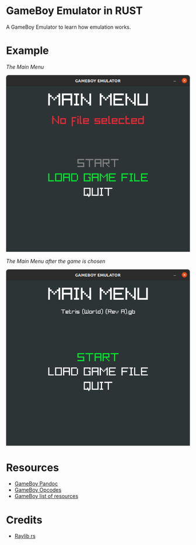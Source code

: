 # GameBoy Emulator in RUST
A GameBoy Emulator to learn how emulation works.

# Example
*The Main Menu*

![main_menu_1](assets/main_menu_1.png)

*The Main Menu after the game is chosen*

![main_menu_2](assets/main_menu_2.png)

# Resources
- [GameBoy Pandoc](https://gbdev.io/pandocs/)
- [GameBoy Opcodes](https://www.pastraiser.com/cpu/gameboy/gameboy_opcodes.html)
- [GameBoy list of resources](https://project-awesome.org/gbdev/awesome-gbdev)
# Credits
- [Raylib rs](https://github.com/deltaphc/raylib-rs)